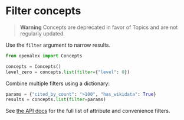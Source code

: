 # Filter concepts

> **Warning**
> Concepts are deprecated in favor of Topics and are not regularly updated.

Use the `filter` argument to narrow results.

```python
from openalex import Concepts

concepts = Concepts()
level_zero = concepts.list(filter={"level": 0})
```

Combine multiple filters using a dictionary:

```python
params = {"cited_by_count": ">100", "has_wikidata": True}
results = concepts.list(filter=params)
```

See [the API docs](https://docs.openalex.org/api-entities/concepts/filter-concepts) for the full list of attribute and convenience filters.
